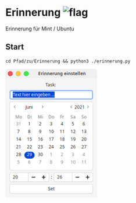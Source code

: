 # Erinnerung ![flag](https://github.githubassets.com/images/icons/emoji/unicode/1f1e9-1f1ea.png)
Erinnerung für Mint / Ubuntu

## Start

```
cd Pfad/zu/Erinnerung && python3 ./erinnerung.py
```

![screenshot](https://raw.githubusercontent.com/Axel-Erfurt/Erinnerung/main/screenshot.png)
